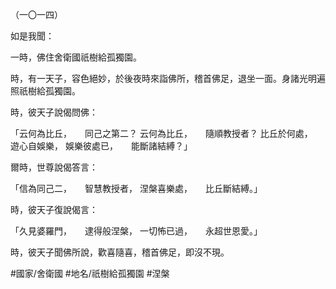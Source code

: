 （一〇一四）

如是我聞：

一時，佛住舍衛國祇樹給孤獨園。

時，有一天子，容色絕妙，於後夜時來詣佛所，稽首佛足，退坐一面。身諸光明遍照祇樹給孤獨園。

時，彼天子說偈問佛：

「云何為比丘，　　同己之第二？
云何為比丘，　　隨順教授者？
比丘於何處，　　遊心自娛樂，
娛樂彼處已，　　能斷諸結縛？」

爾時，世尊說偈答言：

「信為同己二，　　智慧教授者，
涅槃喜樂處，　　比丘斷結縛。」

時，彼天子復說偈言：

「久見婆羅門，　　逮得般涅槃，
一切怖已過，　　永超世恩愛。」

時，彼天子聞佛所說，歡喜隨喜，稽首佛足，即沒不現。

#國家/舍衛國
#地名/祇樹給孤獨園
#涅槃
